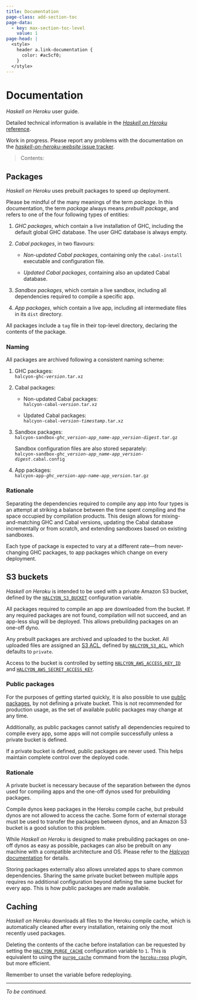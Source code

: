 ```yaml
---
title: Documentation
page-class: add-section-toc
page-data:
  - key: max-section-toc-level
    value: 1
page-head: |
  <style>
    header a.link-documentation {
      color: #ac5cf0;
    }
  </style>
---
```



Documentation
=============

_Haskell on Heroku_ user guide.

Detailed technical information is available in the [_Haskell on Heroku_ reference](documentation/reference/).

Work in progress.  Please report any problems with the documentation on the [_haskell-on-heroku-website_ issue tracker](https://github.com/mietek/haskell-on-heroku-website/issues/).

> Contents:


Packages
--------

_Haskell on Heroku_ uses prebuilt packages to speed up deployment.

Please be mindful of the many meanings of the term _package_.  In this documentation, the term _package_ always means _prebuilt package_, and refers to one of the four following types of entities:

1.  _GHC packages_, which contain a live installation of GHC, including the default global GHC database. The user GHC database is always empty.

2.  _Cabal packages_, in two flavours:

    -   _Non-updated Cabal packages_, containing only the `cabal-install` executable and configuration file.
    
    -   _Updated Cabal packages_, containing also an updated Cabal database.

3.  _Sandbox packages_, which contain a live sandbox, including all dependencies required to compile a specific app.

4.  _App packages_, which contain a live app, including all intermediate files in its `dist` directory.

All packages include a `tag` file in their top-level directory, declaring the contents of the package.


### Naming

All packages are archived following a consistent naming scheme:

1.  GHC packages:\
    `halcyon-ghc-`_`version`_`.tar.xz`

2.  Cabal packages:

    -   Non-updated Cabal packages:\
        `halcyon-cabal-`_`version`_`.tar.xz`
    
    -   Updated Cabal packages:\
        `halcyon-cabal-`_`version`_`-`_`timestamp`_`.tar.xz`

3.  Sandbox packages:\
    `halcyon-sandbox-`_`ghc_version`_`-`_`app_name`_`-`_`app_version`_`-`_`digest`_`.tar.gz`

    Sandbox configuration files are also stored separately:\
    `halcyon-sandbox-`_`ghc_version`_`-`_`app_name`_`-`_`app_version`_`-`_`digest`_`.cabal.config`

4.  App packages:\
    `halcyon-app-`_`ghc_version`_`-`_`app-name`_`-`_`app_version`_`.tar.gz`


### Rationale

Separating the dependencies required to compile any app into four types is an attempt at striking a balance between the time spent compiling and the space occupied by compilation products.  This design allows for mixing-and-matching GHC and Cabal versions, updating the Cabal database incrementally or from scratch, and extending sandboxes based on existing sandboxes.

Each type of package is expected to vary at a different rate—from never-changing GHC packages, to app packages which change on every deployment.


S3 buckets
----------

_Haskell on Heroku_ is intended to be used with a private Amazon S3 bucket, defined by the [`HALCYON_S3_BUCKET`](documentation/reference/#halcyon_s3_bucket) configuration variable.

All packages required to compile an app are downloaded from the bucket.  If any required packages are not found, compilation will not succeed, and an app-less slug will be deployed.  This allows prebuilding packages on an one-off dyno.

Any prebuilt packages are archived and uploaded to the bucket.  All uploaded files are assigned an [S3 ACL](http://docs.aws.amazon.com/AmazonS3/latest/dev/S3_ACLs_UsingACLs.html), defined by [`HALCYON_S3_ACL`](documentation/reference/#halcyon_s3_acl), which defaults to `private`.

Access to the bucket is controlled by setting [`HALCYON_AWS_ACCESS_KEY_ID`](documentation/reference/#halcyon_aws_access_key) and [`HALCYON_AWS_SECRET_ACCESS_KEY`](documentation/reference/#halcyon_aws_secret_access_key).


### Public packages

For the purposes of getting started quickly, it is also possible to use [public packages](http://s3.halcyon.sh/), by not defining a private bucket.  This is not recommended for production usage, as the set of available public packages may change at any time.

Additionally, as public packages cannot satisfy all dependencies required to compile every app, some apps will not compile successfully unless a private bucket is defined.

If a private bucket is defined, public packages are never used.  This helps maintain complete control over the deployed code.


### Rationale

A private bucket is necessary because of the separation between the dynos used for compiling apps and the one-off dynos used for prebuilding packages.

Compile dynos keep packages in the Heroku compile cache, but prebuild dynos are not allowed to access the cache.  Some form of external storage must be used to transfer the packages between dynos, and an Amazon S3 bucket is a good solution to this problem.

While _Haskell on Heroku_ is designed to make prebuilding packages on one-off dynos as easy as possible, packages can also be prebuilt on any machine with a compatible architecture and OS.  Please refer to the [_Halcyon_ documentation](http://halcyon.sh/documentation/) for details.

Storing packages externally also allows unrelated apps to share common dependencies.  Sharing the same private bucket between multiple apps requires no additional configuration beyond defining the same bucket for every app.  This is how public packages are made available.




Caching
-------

_Haskell on Heroku_ downloads all files to the Heroku compile cache, which is automatically cleaned after every installation, retaining only the most recently used packages.

Deleting the contents of the cache before installation can be requested by setting the [`HALCYON_PURGE_CACHE`](documentation/reference/#halcyon_purge_cache) configuration variable to `1`.  This is equivalent to using the [`purge_cache`](https://github.com/heroku/heroku-repo#purge_cache) command from the [`heroku-repo`](https://github.com/heroku/heroku-repo/) plugin, but more efficient.

Remember to unset the variable before redeploying.




---

_To be continued._
